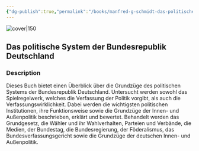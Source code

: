 ```yaml
---
{"dg-publish":true,"permalink":"/books/manfred-g-schmidt-das-politische-system-der-bundesrepublik-deutschland/","title":"\"Das politische System der Bundesrepublik Deutschland\"","tags":["politics","academic","non-fiction"]}
---
```




![cover|150](http://books.google.com/books/content?id=eDG0CwAAQBAJ&printsec=frontcover&img=1&zoom=1&edge=curl&source=gbs_api)

## Das politische System der Bundesrepublik Deutschland

### Description

Dieses Buch bietet einen Überblick über die Grundzüge des politischen Systems der Bundesrepublik Deutschland. Untersucht werden sowohl das Spielregelwerk, welches die Verfassung der Politik vorgibt, als auch die Verfassungswirklichkeit. Dabei werden die wichtigsten politischen Institutionen, ihre Funktionsweise sowie die Grundzüge der Innen- und Außenpolitik beschrieben, erklärt und bewertet. Behandelt werden das Grundgesetz, die Wähler und ihr Wahlverhalten, Parteien und Verbände, die Medien, der Bundestag, die Bundesregierung, der Föderalismus, das Bundesverfassungsgericht sowie die Grundzüge der deutschen Innen- und Außenpolitik.
```